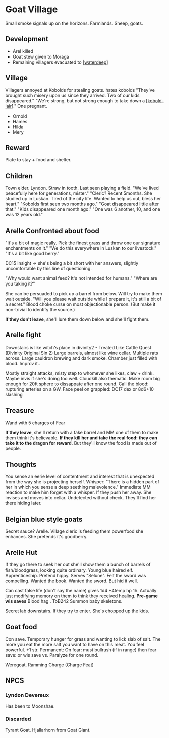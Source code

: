 # Goat Village
Small smoke signals up on the horizons. Farmlands. Sheep, goats.

## Development
- Arel killed
- Goat stew given to Moraga
- Remaining villagers evacuated to [[waterdeep]]

## Village
Villagers annoyed at Kobolds for stealing goats. hates kobolds
"They've brought such misery upon us since they arrived. Two of our kids disappeared."
"We're strong, but not strong enough to take down a [[kobold-lair]]."
One pregnant.

- Ornold
- Hames
- Hilda
- Mery

## Reward
Plate to stay + food and shelter.

## Children
Town elder. Lyndon. Straw in tooth.
Last seen playing a field.
"We've lived peacefully here for generations, mister."
"Cleric? Recent 5months. She studied up in Luskan. Tired of the city life. Wanted to help us out, bless her heart."
"Kobolds first seen two months ago."
"Goat disappeared little after that."
"Kids disappeared one month ago."
"One was 6 another, 10, and one was 12 years old."

## Arelle Confronted about food
"It's a bit of magic really. Pick the finest grass and throw one our signature enchantments on it."
"We do this everywhere in Luskan to our livestock."
"It's a bit like good berry."

DC15 insight => she's being a bit short with her answers, slightly uncomfortable by this line of questioning.

"Why would want animal feed? It's not intended for humans."
"Where are you taking it?"

She can be persuaded to pick up a barrel from below. Will try to make them wait outside.
"Will you please wait outside while I prepare it, it's still a bit of a secret."
Blood choke curse on most objectionable person. (But make it non-trivial to identify the source.)

**If they don't leave**, she'll lure them down below and she'll fight them.

## Arelle fight
Downstairs is like witch's place in divinity2 - Treated Like Cattle Quest (Divinity Original Sin 2)
Large barrels, almost like wine cellar. Multiple rats across. Large cauldron brewing and dark smoke.
Chamber just filled with blood. Improv it..

Mostly straight attacks, misty step to whomever she likes, claw + drink.
Maybe invis if she's doing too well.
Cloudkill also thematic. Make room big enough for 20ft sphere to dissappate after one round.
Call the blood: rupturing arteries on a GW.
Face peel on grappled: DC17 dex or 8d6+10 slashing

## Treasure
Wand with 5 charges of Fear

**If they leave**, she'll return with a fake barrel and MM one of them to make them think it's believable.
**If they kill her and take the real food: they can take it to the dragon for reward**.
But they'll know the food is made out of people.

## Thoughts
You sense an eerie level of contentment and interest that is unexpected from the way she is projecting herself.
Whisper: "There is a hidden part of her in which you sense a deep seething malevolence."
Immediate MM reaction to make him forget with a whisper.
If they push her away. She invises and moves into cellar. Undetected without check. They'll find her there hiding later.

## Belgian blue style goats
Secret sauce? Arelle. Village cleric is feeding them powerfood she enhances.
She pretends it's goodberry.

## Arelle Hut
If they go there to seek her out she'll show them a bunch of barrels of fish/bloodgrass, looking quite ordinary.
Young blue haired elf. Apprenticeship. Pretend hippy.
Serves "Selune".
Felt the sword was compelling. Wanted the book. Wanted the sword. But hid it well.

Can cast false life (don't say the name) gives 1d4 +4temp hp 1h.
Actually just modifying memory on them to think they received healing.
**Pre-game wis saves**
Blood hag . ToB242
Summon baby skeletons.

Secret lab downstairs. If they try to enter.
She's chopped up the kids.

## Goat food
Con save. Temporary hunger for grass and wanting to lick slab of salt.
The more you eat the more salt you want to have on this meat.
You feel powerful. +1 str.
Permanent: On fear: must bullrush (if in range) then fear save: or wis save vs. Paralyze for one round.

Weregoat. Ramming Charge (Charge Feat)

## NPCS
### Lyndon Devereux
Has been to Moonshae.

### Discarded
Tyrant Goat. Hjallarhorn from Goat Giant.

[//begin]: # "Autogenerated link references for markdown compatibility"
[waterdeep]: ../coast/waterdeep "Waterdeep"
[kobold-lair]: kobold-lair "Moraga's Lair"
[//end]: # "Autogenerated link references"
